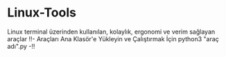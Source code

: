 # Linux-Tools
Linux terminal üzerinden kullanılan, kolaylık, ergonomi ve verim sağlayan araçlar
!!- Araçları Ana Klasör'e Yükleyin ve Çalıştırmak İçin python3 "araç adı".py -!!
